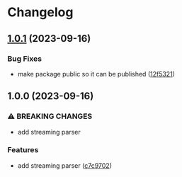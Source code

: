 # Changelog

## [1.0.1](https://github.com/InformaticsMatters/sdf-parser/compare/v1.0.0...v1.0.1) (2023-09-16)


### Bug Fixes

* make package public so it can be published ([12f5321](https://github.com/InformaticsMatters/sdf-parser/commit/12f53219a1d95190511db482708749052b52503e))

## 1.0.0 (2023-09-16)


### ⚠ BREAKING CHANGES

* add streaming parser

### Features

* add streaming parser ([c7c9702](https://github.com/InformaticsMatters/sdf-parser/commit/c7c970229a688173841dca0f91e7a0ecb81fcdd8))
